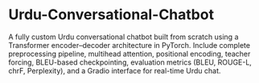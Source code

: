 # Urdu-Conversational-Chatbot
A fully custom Urdu conversational chatbot built from scratch using a Transformer encoder–decoder architecture in PyTorch. Include complete preprocessing pipeline, multihead attention, positional encoding, teacher forcing, BLEU-based checkpointing, evaluation metrics (BLEU, ROUGE-L, chrF, Perplexity), and a Gradio interface for real-time Urdu chat.
